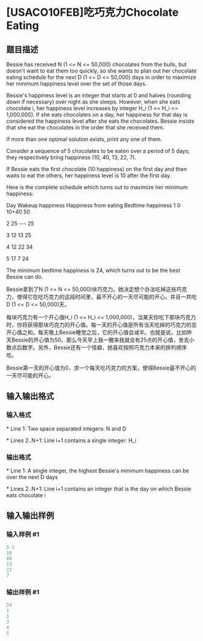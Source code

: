 # [USACO10FEB]吃巧克力Chocolate Eating

## 题目描述

Bessie has received N (1 <= N <= 50,000) chocolates from the bulls, but doesn't want to eat them too quickly, so she wants to plan out her chocolate eating schedule for the next D (1 <= D <= 50,000) days in order to maximize her minimum happiness level over the set of those days.

Bessie's happiness level is an integer that starts at 0 and halves (rounding down if necessary) over night as she sleeps. However, when she eats chocolate i, her happiness level increases by integer H\_i (1 <= H\_i <= 1,000,000). If she eats chocolates on a day, her happiness for that day is considered the happiness level after she eats the chocolates. Bessie insists that she eat the chocolates in the order that she received them.

If more than one optimal solution exists, print any one of them.

Consider a sequence of 5 chocolates to be eaten over a period of 5 days; they respectively bring happiness (10, 40, 13, 22, 7).

If Bessie eats the first chocolate (10 happiness) on the first day and then waits to eat the others, her happiness level is 10 after the first day.

Here is the complete schedule which turns out to maximize her minimum happiness:

Day Wakeup happiness Happiness from eating Bedtime happiness 1 0 10+40 50

2 25 --- 25

3 12 13 25

4 12 22 34

5 17 7 24

The minimum bedtime happiness is 24, which turns out to be the best Bessie can do.

Bessie拿到了N (1 <= N <= 50,000)块巧克力。她决定想个办法吃掉这些巧克力，使得它在吃巧克力的这段时间里，最不开心的一天尽可能的开心。并且一共吃D (1 <= D <= 50,000)天。

每块巧克力有一个开心值H\_i (1 <= H\_i <= 1,000,000)，当某天你吃下那块巧克力时，你将获得那块巧克力的开心值。每一天的开心值是所有当天吃掉的巧克力的总开心值之和。每天晚上Bessie睡觉之后，它的开心值会减半。也就是说，比如昨天Bessie的开心值为50，那么今天早上我一醒来我就会有25点的开心值，舍去小数点后数字。另外，Bessie还有一个怪癖，她喜欢按照巧克力本来的排列顺序吃。

Bessie第一天的开心值为0，求一个每天吃巧克力的方案，使得Bessie最不开心的一天尽可能的开心。

## 输入输出格式

### 输入格式

\* Line 1: Two space separated integers: N and D

\* Lines 2..N+1: Line i+1 contains a single integer: H\_i

### 输出格式

\* Line 1: A single integer, the highest Bessie's minimum happiness can be over the next D days

\* Lines 2..N+1: Line i+1 contains an integer that is the day on which Bessie eats chocolate i

## 输入输出样例

### 输入样例 #1

```cpp
5 5 
10 
40 
13 
22 
7 

```
### 输出样例 #1

```cpp
24 
1 
1 
3 
4 
5 

```
